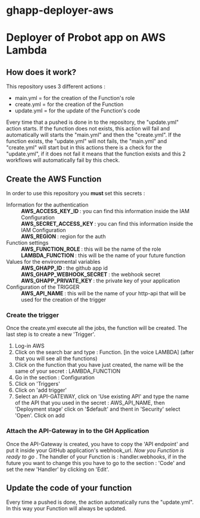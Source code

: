 # ghapp-deployer-aws
<h1>
Deployer of Probot app on AWS Lambda 
</h1>
<body>
  <main>
    <section>
      <h2> How does it work? </h2>
      <p>
         This repository uses 3 different actions : 
      </p>
      <ul>
        <li> main.yml = for the creation of the Function's role </li>
        <li> create.yml = for the creation of the Function </li>
        <li> update.yml = for the update of the Function's code </li>
      </ul>
      <p>
        Every time that a pushed is done in to the repository, the "update.yml" action starts. If the function does not exists, this action will fail and automatically will starts the "main.yml" and then the "create.yml". If the function exists, the "update.yml" will not fails, the "main.yml" and "create.yml" will start but in this actions there is a check for the "update.yml", if it does not fail it means that the function exists and this 2 workflows will automatically fail by this check.
      </p>
    </section>
    <section>
      <h2> Create the AWS Function </h2>
        <p>
          In order to use this repository you <strong> must </strong> set this secrets :
        </p>
        <dl>
          <dt> Information for the authentication </dt>
          <dd> <strong> AWS_ACCESS_KEY_ID </strong> : you can find this information inside the IAM Configuration </dd>
          <dd> <strong> AWS_SECRET_ACCESS_KEY </strong> : you can find this information inside the IAM Configuration </dd>
          <dd> <strong> AWS_REGION </strong> : region for the auth </dd>
          <dt> Function settings </dt>
          <dd> <strong> AWS_FUNCTION_ROLE </strong> : this will be the name of the role </dd>
          <dd> <strong> LAMBDA_FUNCTION </strong> : this will be the name of your future function </dd>
          <dt> Values for the environmental variables </dt>
          <dd> <strong> AWS_GHAPP_ID </strong> : the github app id </dd>
          <dd> <strong> AWS_GHAPP_WEBHOOK_SECRET </strong> : the webhook secret </dd>
          <dd> <strong> AWS_GHAPP_PRIVATE_KEY </strong> : the private key of your application </dd>
          <dt> Configuration of the TRIGGER </dt>
          <dd> <strong> AWS_API_NAME </strong> : this will be the name of your http-api that will be used for the creation of the trigger </dd>
        </dl>
      <h3>Create the trigger</h3>
      <p>
          Once the create.yml execute all the jobs, the function will be created. The last step is to create a new 'Trigger'. 
      </p>
      <ol>
        <li> Log-in AWS </li>
        <li> Click on the search bar and type : Function. [in the voice LAMBDA] (after that you will see all the functions) </li>
        <li> Click on the function that you have just created, the name will be the same of your secret : LAMBDA_FUNCTION </li>
        <li> Go in the section : Configuration </li> 
        <li> Click on 'Triggers' </li>
        <li> Click on 'add trigger' </li>
        <li> Select an API-GATEWAY, click on 'Use existing API' and type the name of the API that you used in the secret : AWS_API_NAME, then 
        'Deployment stage' click on '$default' and thent in 'Security' select 'Open'. Click on add </li> 
      </ol>
        <h3>Attach the API-Gateway in to the GH Application </h3>
        <p>
            Once the API-Gateway is created, you have to copy the 'API endpoint' and put it inside your GitHub application's webhook_url. <i> Now you Function is ready to go </i>. The handler of your Function is : handler.webhooks, if in the future you want to change this you have to go to the section : 'Code' and set the new 'Handler' by clicking on 'Edit'.  
        </p>
      </ol>
    </section>
  
  <section>
    <h2> Update the code of your function </h2>
    <p>
      Every time a pushed is done, the action automatically runs the "update.yml". In this way your Function will always be updated. 
    </p>
  </section>
  </main>
</body>
